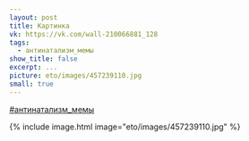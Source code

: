 ```yaml
---
layout: post
title: Картинка
vk: https://vk.com/wall-210066881_128
tags:
  - антинатализм_мемы
show_title: false
excerpt: ...
picture: eto/images/457239110.jpg
small: true
---
```

[#антинатализм_мемы](poisk.html#антинатализм_мемы)

{% include image.html image="eto/images/457239110.jpg" %}